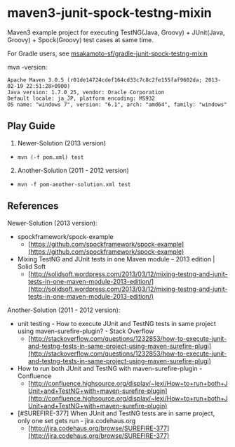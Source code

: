 maven3-junit-spock-testng-mixin
===============================

Maven3 example project for executing TestNG(Java, Groovy) + JUnit(Java, Groovy) + Spock(Groovy) test cases at same time.

For Gradle users, see [msakamoto-sf/gradle-junit-spock-testng-mixin](https://github.com/msakamoto-sf/gradle-junit-spock-testng-mixin)

mvn -version:
```
Apache Maven 3.0.5 (r01de14724cdef164cd33c7c8c2fe155faf9602da; 2013-02-19 22:51:28+0900)
Java version: 1.7.0_25, vendor: Oracle Corporation
Default locale: ja_JP, platform encoding: MS932
OS name: "windows 7", version: "6.1", arch: "amd64", family: "windows"
```

Play Guide
----

1. Newer-Solution (2013 version)
  * `mvn (-f pom.xml) test`
2. Another-Solution (2011 - 2012 version)
  * `mvn -f pom-another-solution.xml test`

References
----

Newer-Solution (2013 version):

+ spockframework/spock-example
  + [https://github.com/spockframework/spock-example](https://github.com/spockframework/spock-example)
+ Mixing TestNG and JUnit tests in one Maven module – 2013 edition | Solid Soft
  + [http://solidsoft.wordpress.com/2013/03/12/mixing-testng-and-junit-tests-in-one-maven-module-2013-edition/](http://solidsoft.wordpress.com/2013/03/12/mixing-testng-and-junit-tests-in-one-maven-module-2013-edition/)

Another-Solution (2011 - 2012 version):

+ unit testing - How to execute JUnit and TestNG tests in same project using maven-surefire-plugin? - Stack Overflow
  + [http://stackoverflow.com/questions/1232853/how-to-execute-junit-and-testng-tests-in-same-project-using-maven-surefire-plugi](http://stackoverflow.com/questions/1232853/how-to-execute-junit-and-testng-tests-in-same-project-using-maven-surefire-plugi)
+ How to run both JUnit and TestNG with maven-surefire-plugin - Confluence
  + [http://confluence.highsource.org/display/~lexi/How+to+run+both+JUnit+and+TestNG+with+maven-surefire-plugin](http://confluence.highsource.org/display/~lexi/How+to+run+both+JUnit+and+TestNG+with+maven-surefire-plugin)
+ [#SUREFIRE-377] When JUnit and TestNG tests are in same project, only one set gets run - jira.codehaus.org
  + [http://jira.codehaus.org/browse/SUREFIRE-377](http://jira.codehaus.org/browse/SUREFIRE-377)


